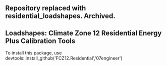 
## Repository replaced with residential_loadshapes. Archived.

## Loadshapes: Climate Zone 12 Residential Energy Plus Calibration Tools

To install this package, use 
devtools::install_github('FCZ12.Residential','07engineer')
